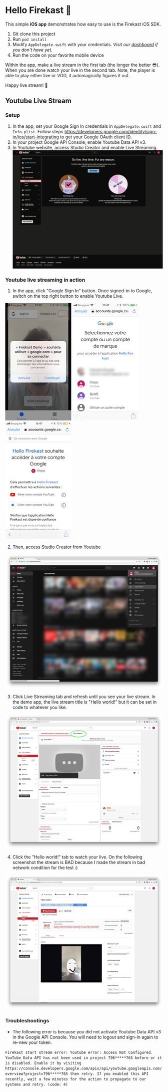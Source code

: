 # Hello Firekast 🚀

This simple **iOS app** demonstrates how easy to use is the Firekast iOS SDK.

1. Git clone this project
2. Run `pod install`
3. Modify `AppDelegate.swift` with your credentials. *Visit our [dashboard](https://dashboard.firekast.io/) if you don't have yet.*
4. Run the code on your favorite mobile device

Within the app,  make a live stream in the first tab (the longer the better 😎). When you are done watch your live in the second tab. Note, the player is able to play either live or VOD, it automagically figures it out.

Happy live stream!  🎥

## Youtube Live Stream

### Setup

1. In the app, set your Google Sign In credentials in `AppDelegate.swift` and `Info.plist`. Follow steps https://developers.google.com/identity/sign-in/ios/start-integrating to get your Google OAuth client ID.
2. In your project Google API Console, enable Youtube Data API v3.
3. In Youtube website, access Studio Creator and enable Live Streaming. ![alt text](assets/YT_enable_livestreaming.png "Enable Live Streaming")

### Youtube live streaming in action

1. In the app, click "Google Sign In" button. Once signed-in to Google, switch on the top right button to enable Youtube Live.

![alt text](assets/YT_step1-01.png "Sign-in to Google")
![alt text](assets/YT_step1-02.png "Sign-in to Google")
![alt text](assets/YT_step1-03.png "Sign-in to Google")

2. Then, access Studio Creator from Youtube

![alt text](assets/YT_step2.png "Access Studio Creator")

3. Click Live Streaming tab and refresh until you see your live stream. In the demo app, the live stream title is "Hello world!" but it can be set in code to whatever you like.

![alt text](assets/YT_step3.png "Click Live Streaming tab")

4. Click the "Hello world!" tab to watch your live. On the following screenshot the stream is BAD because I made the stream in bad network condition for the test :)

![alt text](assets/YT_step4.png "Watch your live on Youtube Creator Studio")


### Troubleshootings

- The following error is because you did not activate Youtube Data API v3 in the Google API Console. You will need to logout and sign-in again to re-new your token.

`Firekast start stream error: Youtube error: Access Not Configured. YouTube Data API has not been used in project 796*****765 before or it is disabled. Enable it by visiting https://console.developers.google.com/apis/api/youtube.googleapis.com/overview?project=796*****765 then retry. If you enabled this API recently, wait a few minutes for the action to propagate to our systems and retry. (code: 4)`
